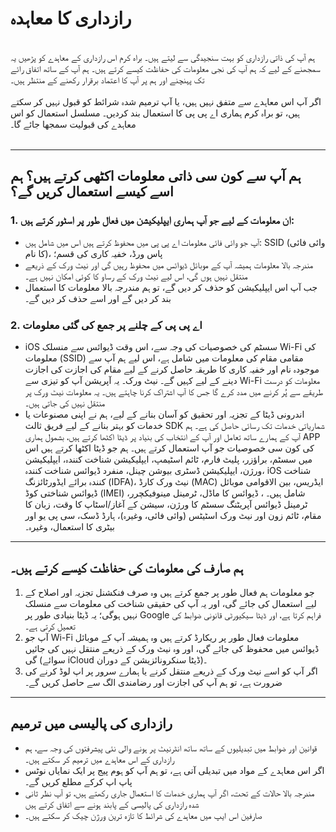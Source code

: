 # رازداری کا معاہدہ
<br>
ہم آپ کی ذاتی رازداری کو بہت سنجیدگی سے لیتے ہیں۔ براہ کرم اس رازداری کے معاہدے کو پڑھیں یہ سمجھنے کے لیے کہ ہم آپ کی نجی معلومات کی حفاظت کیسے کرتے ہیں۔ ہم آپ کے ساتھ اتفاق رائے تک پہنچنے اور ہم پر آپ کا اعتماد برقرار رکھنے کے منتظر ہیں۔
<br><br>اگر آپ اس معاہدے سے متفق نہیں ہیں، یا آپ ترمیم شدہ شرائط کو قبول نہیں کر سکتے ہیں، تو براہ کرم ہماری اے پی پی کا استعمال بند کردیں۔ مسلسل استعمال کو اس معاہدے کی قبولیت سمجھا جائے گا۔
<br><br>

***

## ہم آپ سے کون سی ذاتی معلومات اکٹھی کرتے ہیں؟ ہم اسے کیسے استعمال کریں گے؟
### 1. ان معلومات کے لیے جو آپ ہماری ایپلیکیشن میں فعال طور پر اسٹور کرتے ہیں:
   - آپ جو وائی فائی معلومات اے پی پی میں محفوظ کرتے ہیں اس میں شامل ہیں: SSID (وائی فائی کا نام)، پاس ورڈ، خفیہ کاری کی قسم؛
   - مندرجہ بالا معلومات ہمیشہ آپ کے موبائل ڈیوائس میں محفوظ رہیں گی اور نیٹ ورک کے ذریعے منتقل نہیں ہوں گی، اس لیے نیٹ ورک کے رساو کا کوئی امکان نہیں ہے۔
   - جب آپ اس ایپلیکیشن کو حذف کر دیں گے، تو ہم مندرجہ بالا معلومات کا استعمال بند کر دیں گے اور اسے حذف کر دیں گے۔


### 2. اے پی پی کے چلنے پر جمع کی گئی معلومات
   - iOS سسٹم کی خصوصیات کی وجہ سے، اس وقت ڈیوائس سے منسلک Wi-Fi کی معلومات (SSID) مقامی مقام کی معلومات میں شامل ہے، اس لیے ہم آپ سے موجودہ نام اور خفیہ کاری کا طریقہ حاصل کرنے کے لیے مقام کی اجازت کی اجازت دینے کے لیے کہیں گے۔ نیٹ ورک۔ یہ آپریشن آپ کو تیزی سے Wi-Fi معلومات کو درست طریقے سے پُر کرنے میں مدد کرے گا جس کا آپ اشتراک کرنا چاہتے ہیں۔ یہ معلومات نیٹ ورک پر منتقل نہیں کی جاتی ہیں۔
   - اندرونی ڈیٹا کے تجزیہ اور تحقیق کو آسان بنانے کے لیے، ہم نے اپنی مصنوعات یا خدمات کو بہتر بنانے کے لیے فریق ثالث SDK شماریاتی خدمات تک رسائی حاصل کی ہے۔ ہم آپ کے ہمارے ساتھ تعامل اور آپ کے انتخاب کی بنیاد پر ڈیٹا اکٹھا کرتے ہیں، بشمول ہماری APP کی کون سی خصوصیات جو آپ استعمال کرتے ہیں۔ ہم جو ڈیٹا اکٹھا کرتے ہیں اس میں سسٹم، براؤزر، پلیٹ فارم، ٹائم اسٹیمپ، ایپلیکیشن شناخت کنندہ، ایپلیکیشن ورژن، ایپلیکیشن ڈسٹری بیوشن چینل، منفرد ڈیوائس شناخت کنندہ، iOS شناخت کنندہ برائے ایڈورٹائزنگ (IDFA)، نیٹ ورک کارڈ (MAC) ایڈریس، بین الاقوامی موبائل ڈیوائس شناختی کوڈ (IMEI) شامل ہیں۔ ، ڈیوائس کا ماڈل، ٹرمینل مینوفیکچرر، ٹرمینل ڈیوائس آپریٹنگ سسٹم کا ورژن، سیشن کے آغاز/اسٹاپ کا وقت، زبان کا مقام، ٹائم زون اور نیٹ ورک اسٹیٹس (وائی فائی، وغیرہ)، ہارڈ ڈسک، سی پی یو اور بیٹری کا استعمال، وغیرہ۔

 

***
## ہم صارف کی معلومات کی حفاظت کیسے کرتے ہیں۔
   1. جو معلومات ہم فعال طور پر جمع کرتے ہیں وہ صرف فنکشنل تجزیہ اور اصلاح کے لیے استعمال کی جائے گی، اور یہ آپ کی حقیقی شناخت کی معلومات سے منسلک نہیں ہوگی؛ یہ ڈیٹا بنیادی طور پر Google فراہم کرتا ہے، اور ڈیٹا سیکیورٹی قانونی ضوابط کی تعمیل کرتی ہے۔
   2. آپ جو Wi-Fi معلومات فعال طور پر ریکارڈ کرتے ہیں وہ ہمیشہ آپ کے موبائل ڈیوائس میں محفوظ کی جائے گی، اور وہ نیٹ ورک کے ذریعے منتقل نہیں کی جائیں گی (سوائے iCloud ڈیٹا سنکرونائزیشن کے دوران)۔
   3. اگر آپ کو اسے نیٹ ورک کے ذریعے منتقل کرنے یا ہمارے سرور پر اپ لوڈ کرنے کی ضرورت ہے، تو ہم آپ کی اجازت اور رضامندی الگ سے حاصل کریں گے۔
***

## رازداری کی پالیسی میں ترمیم
   - قوانین اور ضوابط میں تبدیلیوں کے ساتھ ساتھ انٹرنیٹ پر ہونے والی نئی پیشرفتوں کی وجہ سے، ہم رازداری کے اس معاہدے میں ترمیم کر سکتے ہیں۔
   - اگر اس معاہدے کے مواد میں تبدیلی آتی ہے، تو ہم آپ کو ہوم پیج پر ایک نمایاں نوٹس پاپ اپ کرکے مطلع کریں گے۔
   - مندرجہ بالا حالات کے تحت، اگر آپ ہماری خدمات کا استعمال جاری رکھتے ہیں، تو آپ نظر ثانی شدہ رازداری کی پالیسی کے پابند ہونے سے اتفاق کرتے ہیں
   - صارفین اس ایپ میں معاہدے کی شرائط کا تازہ ترین ورژن چیک کر سکتے ہیں۔

